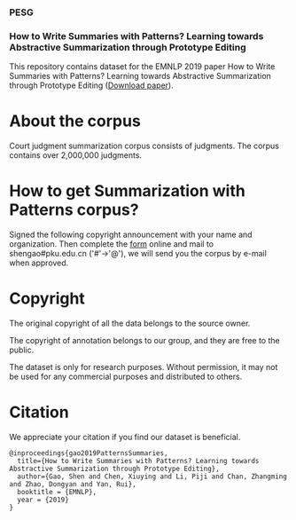 ### PESG
### How to Write Summaries with Patterns? Learning towards Abstractive Summarization through Prototype Editing

This repository contains dataset for the EMNLP 2019 paper How to Write Summaries with Patterns? Learning towards Abstractive Summarization through Prototype Editing ([Download paper](https://arxiv.org/abs/1909.08837)). 

# About the corpus
Court judgment summarization corpus consists of judgments. The corpus contains over 2,000,000 judgments.


# How to get Summarization with Patterns corpus?
Signed the following copyright announcement with your name and organization. Then complete the [form](https://forms.gle/E6y7Y6cymcUjMdqY8) online and mail to shengao#pku.edu.cn ('#'->'@'), we will send you the corpus by e-mail when approved.

# Copyright
The original copyright of all the data belongs to the source owner.

The copyright of annotation belongs to our group, and they are free to the public.

The dataset is only for research purposes. Without permission, it may not be used for any commercial purposes and distributed to others.

# Citation
We appreciate your citation if you find our dataset is beneficial.

```
@inproceedings{gao2019PatternsSummaries,
  title={How to Write Summaries with Patterns? Learning towards Abstractive Summarization through Prototype Editing},
  author={Gao, Shen and Chen, Xiuying and Li, Piji and Chan, Zhangming and Zhao, Dongyan and Yan, Rui},
  booktitle = {EMNLP},
  year = {2019}
}
```
